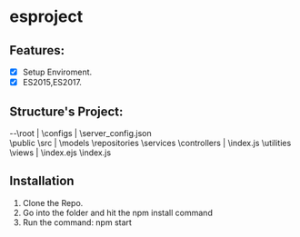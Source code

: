 # esproject

## Features:
- [x] Setup Enviroment.
- [x] ES2015,ES2017.

## Structure's Project:
--\root
      |
      \configs
             |
             \server_config.json   
      \public
      \src
         |
         \models
         \repositories
         \services
         \controllers
                    |
                    \index.js
         \utilities
      \views
           |
           \index.ejs
      \index.js
        
## Installation
1. Clone the Repo.
2. Go into the folder and hit the npm install command
3. Run the command: npm start
